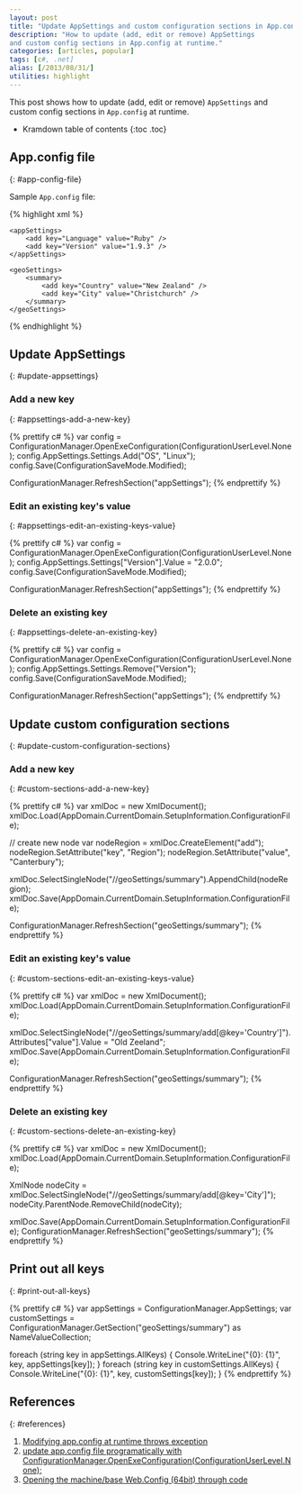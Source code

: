 ```yaml
---
layout: post
title: "Update AppSettings and custom configuration sections in App.config at runtime"
description: "How to update (add, edit or remove) AppSettings
and custom config sections in App.config at runtime."
categories: [articles, popular]
tags: [c#, .net]
alias: [/2013/08/31/]
utilities: highlight
---
```

This post shows how to update (add, edit or remove) `AppSettings`
and custom config sections in `App.config` at runtime.

* Kramdown table of contents
{:toc .toc}

## App.config file
{: #app-config-file}

Sample `App.config` file:

{% highlight xml %}
﻿﻿<?xml version="1.0" encoding="utf-8" ?>
<configuration>
    <configSections>
        <sectionGroup name="geoSettings">
            <section name="summary" type="System.Configuration.NameValueSectionHandler" />
        </sectionGroup>
    </configSections>

    <appSettings>
        <add key="Language" value="Ruby" />
        <add key="Version" value="1.9.3" />
    </appSettings>

    <geoSettings>
        <summary>
            <add key="Country" value="New Zealand" />
            <add key="City" value="Christchurch" />
        </summary>
    </geoSettings>
</configuration>
{% endhighlight %}

## Update AppSettings
{: #update-appsettings}

### Add a new key
{: #appsettings-add-a-new-key}

{% prettify c# %}
var config = ConfigurationManager.OpenExeConfiguration(ConfigurationUserLevel.None);
config.AppSettings.Settings.Add("OS", "Linux");
config.Save(ConfigurationSaveMode.Modified);

ConfigurationManager.RefreshSection("appSettings");
{% endprettify %}

### Edit an existing key's value
{: #appsettings-edit-an-existing-keys-value}

{% prettify c# %}
var config = ConfigurationManager.OpenExeConfiguration(ConfigurationUserLevel.None);
config.AppSettings.Settings["Version"].Value = "2.0.0";
config.Save(ConfigurationSaveMode.Modified);

ConfigurationManager.RefreshSection("appSettings");
{% endprettify %}

### Delete an existing key
{: #appsettings-delete-an-existing-key}

{% prettify c# %}
var config = ConfigurationManager.OpenExeConfiguration(ConfigurationUserLevel.None);
config.AppSettings.Settings.Remove("Version");
config.Save(ConfigurationSaveMode.Modified);

ConfigurationManager.RefreshSection("appSettings");
{% endprettify %}

## Update custom configuration sections
{: #update-custom-configuration-sections}

### Add a new key
{: #custom-sections-add-a-new-key}

{% prettify c# %}
var xmlDoc = new XmlDocument();
xmlDoc.Load(AppDomain.CurrentDomain.SetupInformation.ConfigurationFile);

// create new node <add key="Region" value="Canterbury" />
var nodeRegion = xmlDoc.CreateElement("add");
nodeRegion.SetAttribute("key", "Region");
nodeRegion.SetAttribute("value", "Canterbury");

xmlDoc.SelectSingleNode("//geoSettings/summary").AppendChild(nodeRegion);
xmlDoc.Save(AppDomain.CurrentDomain.SetupInformation.ConfigurationFile);

ConfigurationManager.RefreshSection("geoSettings/summary");
{% endprettify %}

### Edit an existing key's value
{: #custom-sections-edit-an-existing-keys-value}

{% prettify c# %}
var xmlDoc = new XmlDocument();
xmlDoc.Load(AppDomain.CurrentDomain.SetupInformation.ConfigurationFile);

xmlDoc.SelectSingleNode("//geoSettings/summary/add[@key='Country']").Attributes["value"].Value = "Old Zeeland";
xmlDoc.Save(AppDomain.CurrentDomain.SetupInformation.ConfigurationFile);

ConfigurationManager.RefreshSection("geoSettings/summary");
{% endprettify %}

### Delete an existing key
{: #custom-sections-delete-an-existing-key}

{% prettify c# %}
var xmlDoc = new XmlDocument();
xmlDoc.Load(AppDomain.CurrentDomain.SetupInformation.ConfigurationFile);

XmlNode nodeCity = xmlDoc.SelectSingleNode("//geoSettings/summary/add[@key='City']");
nodeCity.ParentNode.RemoveChild(nodeCity);

xmlDoc.Save(AppDomain.CurrentDomain.SetupInformation.ConfigurationFile);
ConfigurationManager.RefreshSection("geoSettings/summary");
{% endprettify %}

## Print out all keys
{: #print-out-all-keys}

{% prettify c# %}
var appSettings = ConfigurationManager.AppSettings;
var customSettings = ConfigurationManager.GetSection("geoSettings/summary") as NameValueCollection;

foreach (string key in appSettings.AllKeys) {
    Console.WriteLine("{0}: {1}", key, appSettings[key]);
}
foreach (string key in customSettings.AllKeys) {
    Console.WriteLine("{0}: {1}", key, customSettings[key]);
}
{% endprettify %}

## References
{: #references}

1. [Modifying app.config at runtime throws exception](http://stackoverflow.com/q/8807218/1177636)
2. [update app.config file programatically with ConfigurationManager.OpenExeConfiguration(ConfigurationUserLevel.None);](http://stackoverflow.com/q/8522912/1177636)
3. [Opening the machine/base Web.Config (64bit) through code](http://stackoverflow.com/q/8130085/1177636)